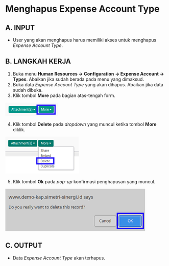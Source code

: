# Menghapus Expense Account Type

## A. INPUT

* User yang akan menghapus harus memiliki akses untuk menghapus *Expense Account Type*.

## B. LANGKAH KERJA

1. Buka menu **Human Resources -> Configuration -> Expense Account -> Types**. Abaikan jika sudah berada pada menu yang dimaksud.
2. Buka data *Expense Account Type* yang akan dihapus. Abaikan jika data sudah dibuka.
3. Klik tombol **More** pada bagian atas-tengah form.

![](../../img/expense-account-type/tombol-more.png)

4. Klik tombol **Delete** pada *dropdown* yang muncul ketika tombol **More** diklik.

![](../../img/expense-account-type/tombol-more-delete.png)

5. Klik tombol **Ok** pada *pop-up* konfirmasi penghapusan yang muncul.

![](../../img/expense-account-type/pop-up-konfirmasi-delete.png)

## C. OUTPUT

* Data *Expense Account Type* akan terhapus.
